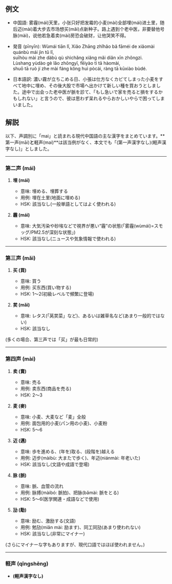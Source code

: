 ## 例文
* 中国語:
  雾霾(mái)天里，小张只好把发霉的小麦(mài)全部埋(mái)进土里，随后迈(mài)着大步去市场想买(mǎi)点新种子。路上遇到个老中医，非要替他号脉(mài)，说他若急着卖(mài)房恐会破财，让他哭笑不得。  

* 発音 (pīnyīn):
  Wùmái tiān lǐ, Xiǎo Zhāng zhǐhǎo bǎ fāméi de xiǎomài quánbù mái jìn tǔ lǐ,  
  suīhòu mài zhe dàbù qù shìchǎng xiǎng mǎi diǎn xīn zhǒngzi.  
  Lùshang yùdào gè lǎo zhōngyī, fēiyào tì tā hàomài,  
  shuō tā ruò jí zhe mài fáng kǒng huì pòcái, ràng tā kūxiào bùdé.  

* 日本語訳:
  濃い霧が立ちこめる日、小張は仕方なくカビてしまった小麦をすべて地中に埋め、その後大股で市場へ出かけて新しい種を買おうとしました。途中で出会った老中医が脈を診て、「もし急いで家を売ると損をするかもしれない」と言うので、彼は思わず呆れるやらおかしいやらで困ってしまいました。

## 解説

以下、声調別に「mai」と読まれる現代中国語の主な漢字をまとめています。**第一声(māi)**と**軽声(mai)**は該当例がなく、本文でも「(第一声漢字なし)(軽声漢字なし)」としました。

---

### 第二声 (mái)

1. **埋 (mái)**  
   - 意味: 埋める、埋葬する  
   - 用例: 埋在土里(地面に埋める)  
   - HSK: 該当なし(一般単語としてはよく使われる)

2. **霾 (mái)**  
   - 意味: 大気汚染や砂埃などで視界が悪い“霾”の状態(「雾霾(wùmái)=スモッグ/PM2.5が深刻な状態」)  
   - HSK: 該当なし(ニュースや気象情報で使われる)

---

### 第三声 (mǎi)

1. **买 (買)**  
   - 意味: 買う  
   - 用例: 买东西(買い物する)  
   - HSK: 1〜2(初級レベルで頻繁に登場)

2. **荬 (mǎi)**  
   - 意味: レタス(「莴荬菜」など)、あるいは雑草名など(あまり一般的ではない)  
   - HSK: 該当なし

(多くの場合、第三声では「买」が最も日常的)

---

### 第四声 (mài)

1. **卖 (賣)**  
   - 意味: 売る  
   - 用例: 卖东西(商品を売る)  
   - HSK: 2〜3

2. **麦 (麥)**  
   - 意味: 小麦、大麦など「麦」全般  
   - 用例: 面包用的小麦(パン用の小麦)、小麦粉  
   - HSK: 5〜6

3. **迈 (邁)**  
   - 意味: 歩を進める、(年を)取る、(段階を)越える  
   - 用例: 迈步(màibù: 大またで歩く)、年迈(niánmài: 年老いた)  
   - HSK: 該当なし(文語や成語で登場)

4. **脉 (脈)**  
   - 意味: 脈、血管の流れ  
   - 用例: 脉搏(màibó: 脈拍)、把脉(bǎmài: 脈をとる)  
   - HSK: 5〜6(医学関連・成語などで使用)

5. **劢 (勱)**  
   - 意味: 励む、激励する(文語)  
   - 用例: 勉劢(miǎn mài: 励ます)、同工同劢(あまり使われない)  
   - HSK: 該当なし(非常にマイナー)

(さらにマイナーな字もありますが、現代口語ではほぼ使われません。)

---

### 軽声 (qīngshēng)
- **(軽声漢字なし)**

